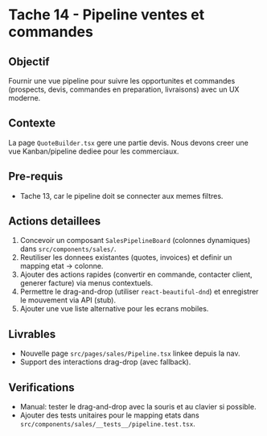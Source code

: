 # Tache 14 - Pipeline ventes et commandes

## Objectif
Fournir une vue pipeline pour suivre les opportunites et commandes (prospects, devis, commandes en preparation, livraisons) avec un UX moderne.

## Contexte
La page `QuoteBuilder.tsx` gere une partie devis. Nous devons creer une vue Kanban/pipeline dediee pour les commerciaux.

## Pre-requis
- Tache 13, car le pipeline doit se connecter aux memes filtres.

## Actions detaillees
1. Concevoir un composant `SalesPipelineBoard` (colonnes dynamiques) dans `src/components/sales/`.
2. Reutiliser les donnees existantes (quotes, invoices) et definir un mapping etat -> colonne.
3. Ajouter des actions rapides (convertir en commande, contacter client, generer facture) via menus contextuels.
4. Permettre le drag-and-drop (utiliser `react-beautiful-dnd`) et enregistrer le mouvement via API (stub).
5. Ajouter une vue liste alternative pour les ecrans mobiles.

## Livrables
- Nouvelle page `src/pages/sales/Pipeline.tsx` linkee depuis la nav.
- Support des interactions drag-drop (avec fallback).

## Verifications
- Manual: tester le drag-and-drop avec la souris et au clavier si possible.
- Ajouter des tests unitaires pour le mapping etats dans `src/components/sales/__tests__/pipeline.test.tsx`.

